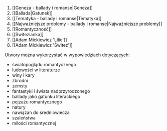 1. [[Geneza - ballady i romanse|Geneza]]
2. [[Ballada|Gatunek]]
3. [[Tematyka - ballady i romanse|Tematyka]]
4. [[Najważniejsze problemy - ballady i romanse|Najważniejsze problemy]]
5. [[Romantyczność]]
6. [[Świtezianka]]
7. [[Adam Mickiewicz 'Lilie']]
8. [[Adam Mickiewicz 'Świteź']]

Utwory można wykorzystać w wypowiedziach dotyczących:
- światopoglądu romantycznego
- ludowości w literaturze
- winy i kary
- zbrodni
- zemsty
- fantastyki i świata nadprzyrodzonego
- ballady jako gatunku literackiego
- pejzażu romantycznego
- natury
- nawiązań do średniowiecza
- szaleństwa
- miłości romantycznej